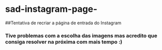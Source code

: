 # sad-instagram-page-
##Tentativa de recriar a página de entrada do Instagram
### Tive problemas com a escolha das imagens mas acredito que consiga resolver na próxima com mais tempo :)
